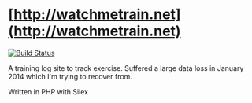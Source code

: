 # [http://watchmetrain.net](http://watchmetrain.net)

[![Build Status](https://travis-ci.org/mgriffin/watchmetrain.svg?branch=master)](https://travis-ci.org/mgriffin/watchmetrain)

A training log site to track exercise. Suffered a large data loss in January
2014 which I'm trying to recover from.

Written in PHP with Silex
